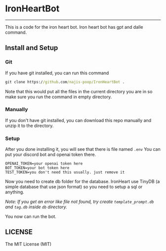 # IronHeartBot

---------------

This is a code for the iron heart bot. Iron heart bot has gpt and dalle command.

## Install and Setup

### Git

If you have git installed, you can run this command

```cmd
git clone https://github.com/najis-poop/IronHeartBot .
```

Note that this would put all the files in the current directory you are in so make sure you run the command
in empty directory.

### Manually

If you don't have git installed, you can download this repo manually and unzip it to the directory.

### Setup

After you done installing it, you will see that there is file named `.env`
You can put your discord bot and openai token there.

```env
OPENAI_TOKEN=your openai token here
BOT_TOKEN=your bot token here
TEST_TOKEN=you don't need this usually. just remove it
```

Now you need to create db folder for the database. IronHeart use TinyDB (a simple database that use json format)
so you need to setup a sql or anything.

_Note: If you get an error like file not found, try create `template_prompt.db` and `tag.db` inside `db` directory._

You now can run the bot.

## LICENSE

The MIT License (MIT)
